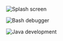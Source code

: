 ![Splash screen](https://yuuhikaze.github.io/static/images/nvim/2025-04-21_08h29m10s.png)

![Bash debugger](https://yuuhikaze.github.io/static/images/nvim/2023-08-09_12h03m43s.png)

![Java development](https://yuuhikaze.github.io/static/images/nvim/2025-04-21_08h34m43s.png)
